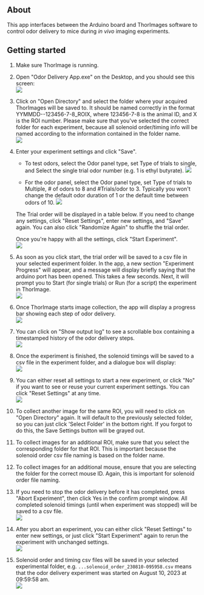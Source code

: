 ## About

This app interfaces between the Arduino board and ThorImages software to control odor delivery to mice during *in vivo* imaging experiments.

## Getting started

1. Make sure ThorImage is running.
2. Open "Odor Delivery App.exe" on the Desktop, and you should see this screen:  
![](https://github.com/janeswh/odor_delivery_app/blob/master/media/step2.png)

3. Click on "Open Directory" and select the folder where your acquired ThorImages will be saved to. It should be named correctly in the format YYMMDD--123456-7-8_ROIX, where 123456-7-8 is the animal ID, and X is the ROI number. Please make sure that you've selected the correct folder for each experiment, because all solenoid order/timing info will be named according to the information contained in the folder name.  
![](https://github.com/janeswh/odor_delivery_app/blob/master/media/step3.png)

4. Enter your experiment settings and click "Save". 
    - To test odors, select the Odor panel type, set Type of trials to single, and Select the single trial odor number (e.g. 1 is ethyl butyrate). 
    ![](https://github.com/janeswh/odor_delivery_app/blob/master/media/step4_odorpanel.png)

    - For the odor panel, select the Odor panel type, set Type of trials to Multiple, # of odors to 8 and #Trials/odor to 3. 
    Typically you won't change the default odor duration of 1 or the default time between odors of 10. 
    ![](https://github.com/janeswh/odor_delivery_app/blob/master/media/step4_singleodor.png)

    The Trial order will be displayed in a table below. If you need to change any settings, click "Reset Settings", enter new settings, and "Save" again. You can also click "Randomize Again" to shuffle the trial order.

    Once you're happy with all the settings, click "Start Experiment".  
    ![](https://github.com/janeswh/odor_delivery_app/blob/master/media/step4_trialorder.png)

5. As soon as you click start, the trial order will be saved to a csv file in your selected experiment folder. In the app, a new section "Experiment Progress" will appear, and a message will display briefly saying that the arduino port has been opened. This takes a few seconds. Next, it will prompt you to Start (for single trials) or Run (for a script) the experiment in ThorImage.  
![](https://github.com/janeswh/odor_delivery_app/blob/master/media/step5.png)

6. Once ThorImage starts image collection, the app will display a progress bar showing each step of odor delivery.  
![](https://github.com/janeswh/odor_delivery_app/blob/master/media/step6.png)

7. You can click on "Show output log" to see a scrollable box containing a timestamped history of the odor delivery steps.  
![](https://github.com/janeswh/odor_delivery_app/blob/master/media/step7.png)

8. Once the experiment is finished, the solenoid timings will be saved to a csv file in the experiment folder, and a dialogue box will display:  
![](https://github.com/janeswh/odor_delivery_app/blob/master/media/step8.png)

9. You can either reset all settings to start a new experiment, or click "No" if you want to see or reuse your current experiment settings. You can click "Reset Settings" at any time.  
![](https://github.com/janeswh/odor_delivery_app/blob/master/media/step9.png)

10. To collect another image for the same ROI, you will need to click on "Open Directory" again. It will default to the previously selected folder, so you can just click 'Select Folder' in the bottom right. If you forgot to do this, the Save Settings button will be grayed out.

11. To collect images for an additional ROI, make sure that you select the corresponding folder for that ROI. This is important because the solenoid order csv file naming is based on the folder name.

12. To collect images for an additional mouse, ensure that you are selecting the folder for the correct mouse ID. Again, this is important for solenoid order file naming.

13. If you need to stop the odor delivery before it has completed, press "Abort Experiment", then click Yes in the confirm prompt window. All completed solenoid timings (until when experiment was stopped) will be saved to a csv file.  
![](https://github.com/janeswh/odor_delivery_app/blob/master/media/step13.png)

14. After you abort an experiment, you can either click "Reset Settings" to enter new settings, or just click "Start Experiment" again to rerun the experiment with unchanged settings.  
![](https://github.com/janeswh/odor_delivery_app/blob/master/media/step14.png)

15. Solenoid order and timing csv files will be saved in your selected experimental folder, e.g. `...solenoid_order_230810-095958.csv` means that the odor delivery experiment was started on August 10, 2023 at 09:59:58 am.  
![](https://github.com/janeswh/odor_delivery_app/blob/master/media/step15.png)

